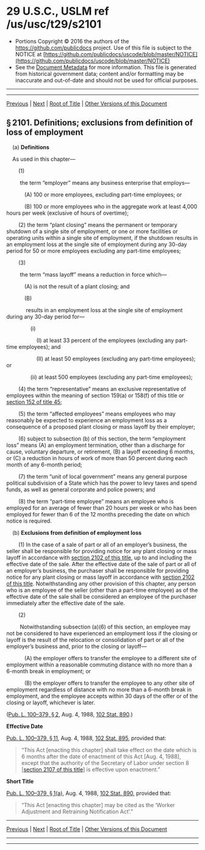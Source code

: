 ---
---

# 29 U.S.C., USLM ref /us/usc/t29/s2101

* Portions Copyright © 2016 the authors of the https://github.com/publicdocs project.
  Use of this file is subject to the NOTICE at [https://github.com/publicdocs/uscode/blob/master/NOTICE](https://github.com/publicdocs/uscode/blob/master/NOTICE)
* See the [Document Metadata](././../../../..//README.md) for more information.
  This file is generated from historical government data; content and/or formatting may be inaccurate and out-of-date and should not be used for official purposes.

----------
----------

[Previous](./../../../..//us/usc/t29/ch23/m__us_usc_t29_ch23.md) | [Next](./../../../..//us/usc/t29/ch23/m__us_usc_t29_s2102.md) | [Root of Title](./../../../../) | [Other Versions of this Document](https://publicdocs.github.io/go/links?ns=uslm&ref=%2Fus%2Fusc%2Ft29%2Fs2101)

## § 2101. Definitions; exclusions from definition of loss of employment

    (a) __Definitions__ 

    As used in this chapter—

        (1)

         the term “employer” means any business enterprise that employs—

            (A) 100 or more employees, excluding part-time employees; or

            (B) 100 or more employees who in the aggregate work at least 4,000 hours per week (exclusive of hours of overtime);

        (2) the term “plant closing” means the permanent or temporary shutdown of a single site of employment, or one or more facilities or operating units within a single site of employment, if the shutdown results in an employment loss at the single site of employment during any 30-day period for 50 or more employees excluding any part-time employees;

        (3)

         the term “mass layoff” means a reduction in force which—

            (A) is not the result of a plant closing; and

            (B)

             results in an employment loss at the single site of employment during any 30-day period for—

                (i)

                    (I) at least 33 percent of the employees (excluding any part-time employees); and

                    (II) at least 50 employees (excluding any part-time employees); or

                (ii) at least 500 employees (excluding any part-time employees);

        (4) the term “representative” means an exclusive representative of employees within the meaning of section 159(a) or 158(f) of this title or [section 152 of title 45][/us/usc/t45/s152];

        (5) the term “affected employees” means employees who may reasonably be expected to experience an employment loss as a consequence of a proposed plant closing or mass layoff by their employer;

        (6) subject to subsection (b) of this section, the term “employment loss” means (A) an employment termination, other than a discharge for cause, voluntary departure, or retirement, (B) a layoff exceeding 6 months, or (C) a reduction in hours of work of more than 50 percent during each month of any 6-month period;

        (7) the term “unit of local government” means any general purpose political subdivision of a State which has the power to levy taxes and spend funds, as well as general corporate and police powers; and

        (8) the term “part-time employee” means an employee who is employed for an average of fewer than 20 hours per week or who has been employed for fewer than 6 of the 12 months preceding the date on which notice is required.

    (b) __Exclusions from definition of employment loss__ 

        (1) In the case of a sale of part or all of an employer’s business, the seller shall be responsible for providing notice for any plant closing or mass layoff in accordance with [section 2102 of this title][/us/usc/t29/s2102], up to and including the effective date of the sale. After the effective date of the sale of part or all of an employer’s business, the purchaser shall be responsible for providing notice for any plant closing or mass layoff in accordance with [section 2102 of this title][/us/usc/t29/s2102]. Notwithstanding any other provision of this chapter, any person who is an employee of the seller (other than a part-time employee) as of the effective date of the sale shall be considered an employee of the purchaser immediately after the effective date of the sale.

        (2)

         Notwithstanding subsection (a)(6) of this section, an employee may not be considered to have experienced an employment loss if the closing or layoff is the result of the relocation or consolidation of part or all of the employer’s business and, prior to the closing or layoff—

            (A) the employer offers to transfer the employee to a different site of employment within a reasonable commuting distance with no more than a 6-month break in employment; or

            (B) the employer offers to transfer the employee to any other site of employment regardless of distance with no more than a 6-month break in employment, and the employee accepts within 30 days of the offer or of the closing or layoff, whichever is later.

([Pub. L. 100–379, § 2][/us/pl/100/379/s2], Aug. 4, 1988, [102 Stat. 890][/us/stat/102/890].)

 __Effective Date__ 

[Pub. L. 100–379, § 11][/us/pl/100/379/s11], Aug. 4, 1988, [102 Stat. 895][/us/stat/102/895], provided that: 

> “This Act \[enacting this chapter\] shall take effect on the date which is 6 months after the date of enactment of this Act \[Aug. 4, 1988\], except that the authority of the Secretary of Labor under section 8 \[[section 2107 of this title][/us/usc/t29/s2107]\] is effective upon enactment.”

 __Short Title__ 

[Pub. L. 100–379, § 1(a)][/us/pl/100/379/s1/a], Aug. 4, 1988, [102 Stat. 890][/us/stat/102/890], provided that: 

> “This Act \[enacting this chapter\] may be cited as the ‘Worker Adjustment and Retraining Notification Act’.”

----------

[Previous](./../../../..//us/usc/t29/ch23/m__us_usc_t29_ch23.md) | [Next](./../../../..//us/usc/t29/ch23/m__us_usc_t29_s2102.md) | [Root of Title](./../../../../) | [Other Versions of this Document](https://publicdocs.github.io/go/links?ns=uslm&ref=%2Fus%2Fusc%2Ft29%2Fs2101)

----------
----------

[/us/usc/t45/s152]: https://publicdocs.github.io/go/links?ns=uslm&ref=%2Fus%2Fusc%2Ft45%2Fs152
[/us/usc/t29/s2102]: https://publicdocs.github.io/go/links?ns=uslm&ref=%2Fus%2Fusc%2Ft29%2Fs2102
[/us/usc/t29/s2102]: https://publicdocs.github.io/go/links?ns=uslm&ref=%2Fus%2Fusc%2Ft29%2Fs2102
[/us/pl/100/379/s2]: https://publicdocs.github.io/go/links?ns=uslm&ref=%2Fus%2Fpl%2F100%2F379%2Fs2
[/us/stat/102/890]: https://publicdocs.github.io/go/links?ns=uslm&ref=%2Fus%2Fstat%2F102%2F890
[/us/pl/100/379/s11]: https://publicdocs.github.io/go/links?ns=uslm&ref=%2Fus%2Fpl%2F100%2F379%2Fs11
[/us/stat/102/895]: https://publicdocs.github.io/go/links?ns=uslm&ref=%2Fus%2Fstat%2F102%2F895
[/us/usc/t29/s2107]: https://publicdocs.github.io/go/links?ns=uslm&ref=%2Fus%2Fusc%2Ft29%2Fs2107
[/us/pl/100/379/s1/a]: https://publicdocs.github.io/go/links?ns=uslm&ref=%2Fus%2Fpl%2F100%2F379%2Fs1%2Fa
[/us/stat/102/890]: https://publicdocs.github.io/go/links?ns=uslm&ref=%2Fus%2Fstat%2F102%2F890


